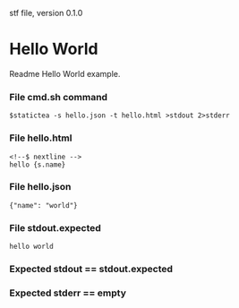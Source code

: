stf file, version 0.1.0

# Hello World

Readme Hello World example.

### File cmd.sh command

~~~
$statictea -s hello.json -t hello.html >stdout 2>stderr
~~~

### File hello.html

~~~
<!--$ nextline -->
hello {s.name}
~~~

### File hello.json

~~~
{"name": "world"}
~~~

### File stdout.expected

~~~
hello world
~~~

### Expected stdout == stdout.expected
### Expected stderr == empty

